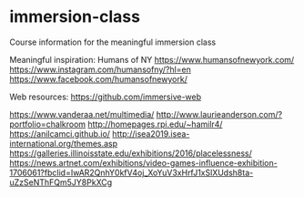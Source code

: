 # immersion-class
Course information for the meaningful immersion class

Meaningful inspiration: Humans of NY
https://www.humansofnewyork.com/
https://www.instagram.com/humansofny/?hl=en
https://www.facebook.com/humansofnewyork/

Web resources: https://github.com/immersive-web

https://www.vanderaa.net/multimedia/
http://www.laurieanderson.com/?portfolio=chalkroom
http://homepages.rpi.edu/~hamilr4/
https://anilcamci.github.io/
http://isea2019.isea-international.org/themes.asp
https://galleries.illinoisstate.edu/exhibitions/2016/placelessness/
https://news.artnet.com/exhibitions/video-games-influence-exhibition-1706061?fbclid=IwAR2QnhY0kfV4oj_XoYuV3xHrfJ1xSlXUdsh8ta-uZzSeNThFQm5JY8PkXCg
